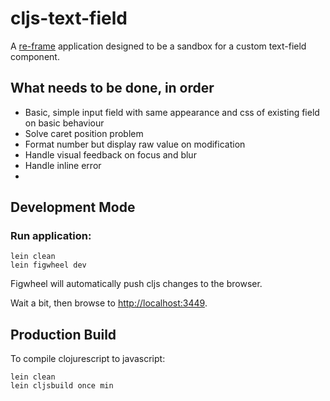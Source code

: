 # cljs-text-field

A [re-frame](https://github.com/Day8/re-frame) application designed to be a sandbox for a custom text-field component.

## What needs to be done, in order

* Basic, simple input field with same appearance and css of existing field on basic behaviour
* Solve caret position problem
* Format number but display raw value on modification
* Handle visual feedback on focus and blur
* Handle inline error
* 

## Development Mode

### Run application:

```
lein clean
lein figwheel dev
```

Figwheel will automatically push cljs changes to the browser.

Wait a bit, then browse to [http://localhost:3449](http://localhost:3449).

## Production Build


To compile clojurescript to javascript:

```
lein clean
lein cljsbuild once min
```
